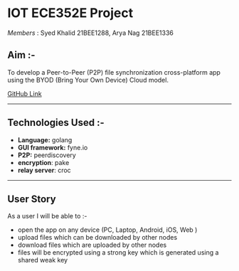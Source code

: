 # IOT ECE352E Project

_Members_ : Syed Khalid 21BEE1288, Arya Nag 21BEE1336

## Aim :-

To develop a Peer-to-Peer (P2P) file synchronization cross-platform app using the BYOD (Bring Your Own Device) Cloud model.

[GitHub Link](https://github.com/highsanburger/windrop)

---

## Technologies Used :-

- **Language:** golang
- **GUI framework:** fyne.io
- **P2P:** peerdiscovery
- **encryption**: pake
- **relay server**: croc

---

## User Story

As a user I will be able to :-

- open the app on any device (PC, Laptop, Android, iOS, Web )
- upload files which can be downloaded by other nodes
- download files which are uploaded by other nodes
- files will be encrypted using a strong key which is generated using a shared weak key
